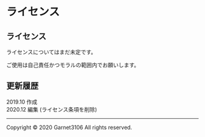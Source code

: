 # ライセンス

## ライセンス

ライセンスについてはまだ未定です。

ご使用は自己責任かつモラルの範囲内でお願いします。

## 更新履歴

2019.10 作成
<br>
2020.12 編集 (ライセンス条項を削除)

---

Copyright © 2020 Garnet3106 All rights reserved.
